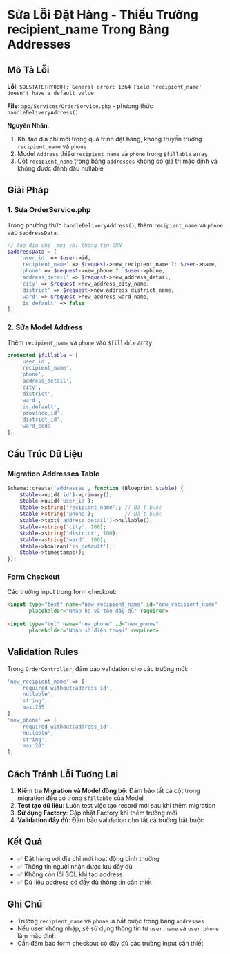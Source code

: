# Sửa Lỗi Đặt Hàng - Thiếu Trường recipient_name Trong Bảng Addresses

## Mô Tả Lỗi

**Lỗi**: `SQLSTATE[HY000]: General error: 1364 Field 'recipient_name' doesn't have a default value`

**File**: `app/Services/OrderService.php` - phương thức `handleDeliveryAddress()`

**Nguyên Nhân**: 
1. Khi tạo địa chỉ mới trong quá trình đặt hàng, không truyền trường `recipient_name` và `phone`
2. Model `Address` thiếu `recipient_name` và `phone` trong `$fillable` array
3. Cột `recipient_name` trong bảng `addresses` không có giá trị mặc định và không được đánh dấu nullable

## Giải Pháp

### 1. Sửa OrderService.php

Trong phương thức `handleDeliveryAddress()`, thêm `recipient_name` và `phone` vào `$addressData`:

```php
// Tạo địa chỉ mới với thông tin GHN
$addressData = [
    'user_id' => $user->id,
    'recipient_name' => $request->new_recipient_name ?: $user->name,
    'phone' => $request->new_phone ?: $user->phone,
    'address_detail' => $request->new_address_detail,
    'city' => $request->new_address_city_name,
    'district' => $request->new_address_district_name,
    'ward' => $request->new_address_ward_name,
    'is_default' => false
];
```

### 2. Sửa Model Address

Thêm `recipient_name` và `phone` vào `$fillable` array:

```php
protected $fillable = [
    'user_id',
    'recipient_name',
    'phone',
    'address_detail',
    'city',
    'district',
    'ward',
    'is_default',
    'province_id',
    'district_id',
    'ward_code'
];
```

## Cấu Trúc Dữ Liệu

### Migration Addresses Table

```php
Schema::create('addresses', function (Blueprint $table) {
    $table->uuid('id')->primary();
    $table->uuid('user_id');
    $table->string('recipient_name'); // Bắt buộc
    $table->string('phone');          // Bắt buộc
    $table->text('address_detail')->nullable();
    $table->string('city', 100);
    $table->string('district', 100);
    $table->string('ward', 100);
    $table->boolean('is_default');
    $table->timestamps();
});
```

### Form Checkout

Các trường input trong form checkout:

```html
<input type="text" name="new_recipient_name" id="new_recipient_name" 
       placeholder="Nhập họ và tên đầy đủ" required>
       
<input type="tel" name="new_phone" id="new_phone" 
       placeholder="Nhập số điện thoại" required>
```

## Validation Rules

Trong `OrderController`, đảm bảo validation cho các trường mới:

```php
'new_recipient_name' => [
    'required_without:address_id',
    'nullable',
    'string',
    'max:255'
],
'new_phone' => [
    'required_without:address_id',
    'nullable',
    'string',
    'max:20'
],
```

## Cách Tránh Lỗi Tương Lai

1. **Kiểm tra Migration và Model đồng bộ**: Đảm bảo tất cả cột trong migration đều có trong `$fillable` của Model
2. **Test tạo dữ liệu**: Luôn test việc tạo record mới sau khi thêm migration
3. **Sử dụng Factory**: Cập nhật Factory khi thêm trường mới
4. **Validation đầy đủ**: Đảm bảo validation cho tất cả trường bắt buộc

## Kết Quả

- ✅ Đặt hàng với địa chỉ mới hoạt động bình thường
- ✅ Thông tin người nhận được lưu đầy đủ
- ✅ Không còn lỗi SQL khi tạo address
- ✅ Dữ liệu address có đầy đủ thông tin cần thiết

## Ghi Chú

- Trường `recipient_name` và `phone` là bắt buộc trong bảng `addresses`
- Nếu user không nhập, sẽ sử dụng thông tin từ `user.name` và `user.phone` làm mặc định
- Cần đảm bảo form checkout có đầy đủ các trường input cần thiết